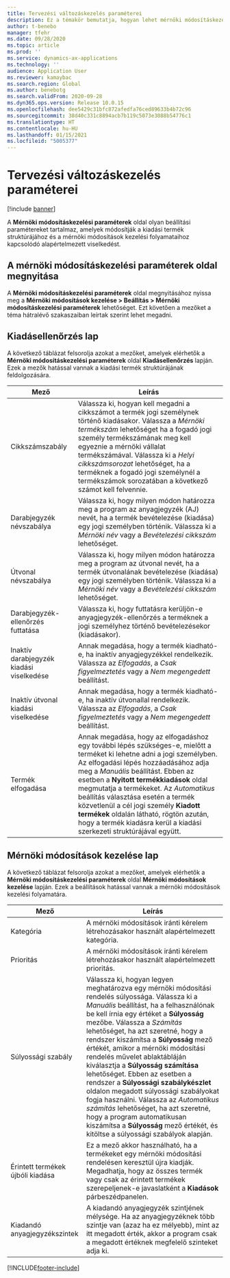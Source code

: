 ```yaml
---
title: Tervezési változáskezelés paraméterei
description: Ez a témakör bemutatja, hogyan lehet mérnöki módosításkezelési funkciókat konfigurálni a Microsoft Dynamics 365 Supply Chain Management rendszerhez.
author: t-benebo
manager: tfehr
ms.date: 09/28/2020
ms.topic: article
ms.prod: ''
ms.service: dynamics-ax-applications
ms.technology: ''
audience: Application User
ms.reviewer: kamaybac
ms.search.region: Global
ms.author: benebotg
ms.search.validFrom: 2020-09-28
ms.dyn365.ops.version: Release 10.0.15
ms.openlocfilehash: dee5429c31bfc872afedfa76ced89633b4b72c96
ms.sourcegitcommit: 38d40c331c8894acb7b119c5073e3088b54776c1
ms.translationtype: HT
ms.contentlocale: hu-HU
ms.lasthandoff: 01/15/2021
ms.locfileid: "5005377"
---
```

# <a name="engineering-change-management-parameters"></a>Tervezési változáskezelés paraméterei

[!include [banner](../includes/banner.md)]

A **Mérnöki módosításkezelési paraméterek** oldal olyan beállítási paramétereket tartalmaz, amelyek módosítják a kiadási termék struktúrájához és a mérnöki módosítások kezelési folyamataihoz kapcsolódó alapértelmezett viselkedést.

## <a name="open-the-engineering-change-management-parameters-page"></a>A mérnöki módosításkezelési paraméterek oldal megnyitása

A **Mérnöki módosításkezelési paraméterek** oldal megnyitásához nyissa meg a **Mérnöki módosítások kezelése \> Beállítás \> Mérnöki módosításkezelési paraméterek** lehetőséget. Ezt követően a mezőket a téma hátralévő szakaszaiban leírtak szerint lehet megadni.

## <a name="release-control-tab"></a>Kiadásellenőrzés lap

A következő táblázat felsorolja azokat a mezőket, amelyek elérhetők a **Mérnöki módosításkezelési paraméterek** oldal **Kiadásellenőrzés** lapján. Ezek a mezők hatással vannak a kiadási termék struktúrájának feldolgozására.

| Mező | Leírás |
|---|---|
| Cikkszámszabály | Válassza ki, hogyan kell megadni a cikkszámot a termék jogi személynek történő kiadásakor. Válassza a *Mérnöki termékszám* lehetőséget ha a fogadó jogi személy termékszámának meg kell egyeznie a mérnöki vállalat termékszámával. Válassza ki a *Helyi cikkszámsorozat* lehetőséget, ha a terméknek a fogadó jogi személynél a termékszámok sorozatában a következő számot kell felvennie. |
| Darabjegyzék névszabálya | Válassza ki, hogy milyen módon határozza meg a program az anyagjegyzék (AJ) nevét, ha a termék bevételezése (kiadása) egy jogi személyben történik. Válassza ki a *Mérnöki név* vagy a *Bevételezési cikkszám* lehetőséget. |
| Útvonal névszabálya | Válassza ki, hogy milyen módon határozza meg a program az útvonal nevét, ha a termék útvonalának bevételezése (kiadása) egy jogi személyben történik. Válassza ki a *Mérnöki név* vagy a *Bevételezési cikkszám* lehetőséget. |
| Darabjegyzék-ellenőrzés futtatása | Válassza ki, hogy futtatásra kerüljön-e anyagjegyzék-ellenőrzés a terméknek a jogi személyhez történő bevételezésekor (kiadásakor). |
| Inaktív darabjegyzék kiadási viselkedése | Annak megadása, hogy a termék kiadható-e, ha inaktív anyagjegyzékkel rendelkezik. Válassza az *Elfogadás*, a *Csak figyelmeztetés* vagy a *Nem megengedett* beállítást. |
| Inaktív útvonal kiadási viselkedése | Annak megadása, hogy a termék kiadható-e, ha inaktív útvonallal rendelkezik. Válassza az *Elfogadás*, a *Csak figyelmeztetés* vagy a *Nem megengedett* beállítást.|
| Termék elfogadása | Annak megadása, hogy az elfogadáshoz egy további lépés szükséges-e, mielőtt a terméket ki lehetne adni a jogi személyben. Az elfogadási lépés hozzáadásához adja meg a *Manuális* beállítást. Ebben az esetben a **Nyitott termékkiadások** oldal megmutatja a termékeket. Az *Automatikus* beállítás választása esetén a termék közvetlenül a cél jogi személy **Kiadott termékek** oldalán látható, rögtön azután, hogy a termék kiadásra kerül a kiadási szerkezeti struktúrájával együtt. |

## <a name="engineering-change-management-tab"></a>Mérnöki módosítások kezelése lap

A következő táblázat felsorolja azokat a mezőket, amelyek elérhetők a **Mérnöki módosításkezelési paraméterek** oldal **Mérnöki módosítások kezelése** lapján. Ezek a beállítások hatással vannak a mérnöki módosítások kezelési folyamatára.

| Mező | Leírás |
|---|---|
| Kategória | A mérnöki módosítások iránti kérelem létrehozásakor használt alapértelmezett kategória. |
| Prioritás | A mérnöki módosítások iránti kérelem létrehozásakor használt alapértelmezett prioritás. |
| Súlyossági szabály | Válassza ki, hogyan legyen meghatározva egy mérnöki módosítási rendelés súlyossága. Válassza ki a *Manuális* beállítást, ha a felhasználónak be kell írnia egy értéket a **Súlyosság** mezőbe. Válassza a *Számítás* lehetőséget, ha azt szeretné, hogy a rendszer kiszámítsa a **Súlyosság** mező értékét, amikor a mérnöki módosítási rendelés művelet ablaktábláján kiválasztja a **Súlyosság számítása** lehetőséget. Ebben az esetben a rendszer a **Súlyossági szabálykészlet** oldalon megadott súlyossági szabályokat fogja használni. Válassza az *Automatikus számítás* lehetőséget, ha azt szeretné, hogy a program automatikusan kiszámítsa a **Súlyosság** mező értékét, és kitöltse a súlyossági szabályok alapján. |
| Érintett termékek újbóli kiadása | Ez a mező akkor használható, ha a termékeket egy mérnöki módosítási rendelésen keresztül újra kiadják. Megadhatja, hogy az összes termék vagy csak az érintett termékek szerepeljenek-e javaslatként a **Kiadások** párbeszédpanelen. |
| Kiadandó anyagjegyzékszintek | A kiadandó anyagjegyzék szintjének mélysége. Ha az anyagjegyzéknek több szintje van (azaz ha ez mélyebb), mint az itt megadott érték, akkor a program csak a megadott értéknek megfelelő szinteket adja ki. |


[!INCLUDE[footer-include](../../includes/footer-banner.md)]